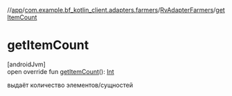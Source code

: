//[app](../../../index.md)/[com.example.bf_kotlin_client.adapters.farmers](../index.md)/[RvAdapterFarmers](index.md)/[getItemCount](get-item-count.md)

# getItemCount

[androidJvm]\
open override fun [getItemCount](get-item-count.md)(): [Int](https://kotlinlang.org/api/latest/jvm/stdlib/kotlin/-int/index.html)

 выдаёт количество элементов/сущностей
